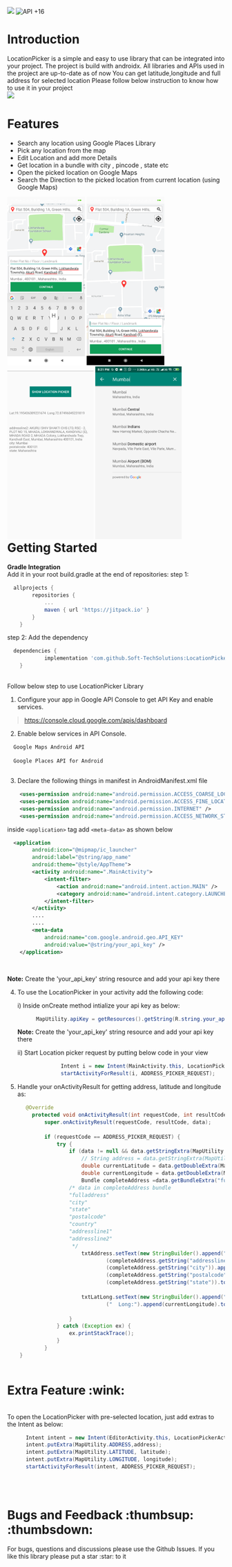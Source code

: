[![](https://jitpack.io/v/Soft-TechSolutions/LocationPicker.svg)](https://jitpack.io/#Soft-TechSolutions/LocationPicker)
![API +16](https://img.shields.io/badge/API-+16-brightgreen.svg)


<h1>Introduction</h1>
LocationPicker is a simple and easy to use library that can be integrated into your project.
The project is build with androidx.
All libraries and APIs used in the project are up-to-date as of now
You can get latitude,longitude and full address for selected location
Please follow below instruction to know how to use it in your project
<br/>
<img src="Screenshots/screen.gif">

<br/>
<h1>Features</h1>

- Search any location using Google Places Library<br/>
- Pick any location from the map<br/>
- Edit Location and add more Details<br/>
- Get location in a bundle with city , pincode , state etc <br/>
- Open the picked location on Google Maps<br/>
- Search the Direction to the picked location from current location (using Google Maps)<br/> 

<div style="float:left">
<img src="Screenshots/Screen1.png" width="180">
<img src="Screenshots/Screen2.png" width="180">
<img src="Screenshots/screen3.png" width="200">
<img src="Screenshots/screen4.png" width="200">
</div>

<br/><br/>

<h1>Getting Started</h1>

**Gradle Integration**<br/>
Add it in your root build.gradle at the end of repositories:
step 1:
```gradle
  allprojects {
		repositories {
			...
			maven { url 'https://jitpack.io' }
		}
	}
```
step 2: Add the dependency
```gradle
  dependencies {
	        implementation 'com.github.Soft-TechSolutions:LocationPicker:1.0'
	}
```
<br/>
Follow below step to use LocationPicker Library

1) Configure your app in  Google API Console  to get API Key and enable services.

> https://console.cloud.google.com/apis/dashboard

2) Enable below services in API Console.

```
  Google Maps Android API
  
  Google Places API for Android
  
```

3) Declare the following things in manifest in AndroidManifest.xml file

```xml
    <uses-permission android:name="android.permission.ACCESS_COARSE_LOCATION" />
    <uses-permission android:name="android.permission.ACCESS_FINE_LOCATION" />
    <uses-permission android:name="android.permission.INTERNET" />
    <uses-permission android:name="android.permission.ACCESS_NETWORK_STATE" />
```

inside `<application>` tag add `<meta-data>` as shown below

```xml
  <application
        android:icon="@mipmap/ic_launcher"
        android:label="@string/app_name"
        android:theme="@style/AppTheme">
        <activity android:name=".MainActivity">
            <intent-filter>
                <action android:name="android.intent.action.MAIN" />
                <category android:name="android.intent.category.LAUNCHER" />
            </intent-filter>
        </activity>
        ....
        ....
        <meta-data
            android:name="com.google.android.geo.API_KEY"
            android:value="@string/your_api_key" />
    </application>
```

<br/>
<p><b>Note:</b> Create the 'your_api_key' string resource and add your api key there</p>

4) To use the LocationPicker in your activity add the following code:

    i) Inside onCreate method intialize your api key as below:<br/>
    ```java
          MapUtility.apiKey = getResources().getString(R.string.your_api_key);
    ```
      <p><b>Note:</b> Create the 'your_api_key' string resource and add your api key there</p>
    
    ii) Start Location picker request by putting below code in your view<br/>
    ```java
                  Intent i = new Intent(MainActivity.this, LocationPickerActivity.class);
                  startActivityForResult(i, ADDRESS_PICKER_REQUEST);
    ```

5) Handle your onActivityResult for getting address, latitude and longitude as:

```java
      @Override
        protected void onActivityResult(int requestCode, int resultCode, Intent data) {
            super.onActivityResult(requestCode, resultCode, data);

            if (requestCode == ADDRESS_PICKER_REQUEST) {
                try {
                    if (data != null && data.getStringExtra(MapUtility.ADDRESS) != null) {
                        // String address = data.getStringExtra(MapUtility.ADDRESS);
                        double currentLatitude = data.getDoubleExtra(MapUtility.LATITUDE, 0.0);
                        double currentLongitude = data.getDoubleExtra(MapUtility.LONGITUDE, 0.0);
                        Bundle completeAddress =data.getBundleExtra("fullAddress");
                    /* data in completeAddress bundle
                    "fulladdress"
                    "city"
                    "state"
                    "postalcode"
                    "country"
                    "addressline1"
                    "addressline2"
                     */
                        txtAddress.setText(new StringBuilder().append("addressline2: ").append
                                (completeAddress.getString("addressline2")).append("\ncity: ").append
                                (completeAddress.getString("city")).append("\npostalcode: ").append
                                (completeAddress.getString("postalcode")).append("\nstate: ").append
                                (completeAddress.getString("state")).toString());

                        txtLatLong.setText(new StringBuilder().append("Lat:").append(currentLatitude).append
                                ("  Long:").append(currentLongitude).toString());

                    }
                } catch (Exception ex) {
                    ex.printStackTrace();
                }
            }
    }
    
```

<h1>Extra Feature :wink:</h1>
<br/>
To open the LocationPicker with pre-selected location, just add extras to the Intent as below: <br/>

```java
      Intent intent = new Intent(EditorActivity.this, LocationPickerActivity.class);
      intent.putExtra(MapUtility.ADDRESS,address);
      intent.putExtra(MapUtility.LATITUDE, latitude);
      intent.putExtra(MapUtility.LONGITUDE, longitude);
      startActivityForResult(intent, ADDRESS_PICKER_REQUEST);
```
<br/><br/>

<h1>Bugs and Feedback :thumbsup: :thumbsdown:</h1>
For bugs, questions and discussions please use the Github Issues.
If you like this library please put a star :star: to it
<br/><br/>
